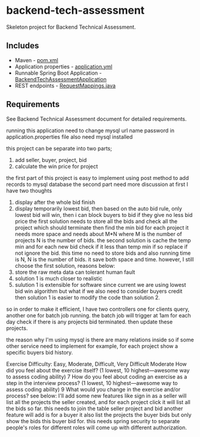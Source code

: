# backend-tech-assessment

Skeleton project for Backend Technical Assessment.

Includes
--------
- Maven - [pom.xml](pom.xml)
- Application properties - [application.yml](src/main/resources/application.properties)
- Runnable Spring Boot Application - [BackendTechAssessmentApplication](src/main/java/com/intuit/cg/backendtechassessment/BackendTechAssessmentApplication.java)
- REST endpoints - [RequestMappings.java](src/main/java/com/intuit/cg/backendtechassessment/controller/requestmappings/RequestMappings.java)

Requirements
------------
See Backend Technical Assessment document for detailed requirements.

running this application need to change mysql url name password in application.properties file also need mysql installed


this project can be separate into two parts;
1. add seller, buyer, project, bid
2. calculate the win price for project

the first part of this project is easy to implement using post method to add records to mysql database
the second part need more discussion
at first I have two thoughts
1. display after the whole bid finish 
2. display temporarily lowest bid, then based on the auto bid rule, only lowest bid will win, then i can block buyers to bid if they give no less bid price
the first solution needs to store all the bids and check all the project which should terminate then find the min bid for each project it needs more space and needs about M*N where M is the number
of projects N is the number of bids. 
the second solution is cache the temp min and for each new bid check if it less than temp min if so replace if not ignore the bid. this time no need to store bids and also running time is
N, N is the number of bids. it save both space and time.
however, I still choose the first solution, reasons below:
1. store the raw meta data can tolerant human fault
2. solution 1 is much closer to realistic 
3. sulution 1 is extensible for software since current we are using lowest bid win algorithm but what if we also need to consider buyers credit then solution 1 is easier to modify the code than 
solution 2. 

so in order to make it efficient, I have two controllers one for clients query, another one for batch job running. the batch job will trigger at 1am for each day check if there is any projects 
bid terminated. then update these projects. 

the reason why I'm using mysql is there are many relations inside so if some other service need to implement for example, for each project show a specific buyers bid history. 



Exercise Difficulty: Easy, Moderate, Difficult, Very Difficult   Moderate 
How did you feel about the exercise itself? (1 lowest, 10 highest—awesome way to assess coding ability)     7
How do you feel about coding an exercise as a step in the interview process?  (1 lowest, 10 highest—awesome way to assess coding ability)  9
What would you change in the exercise and/or process? see below:
I'll add some new features like sign in as a seller will list all the projects the seller created, and 
for each project click it will list all the bids so far. this needs to join the table seller project and bid
another feature will add is for a buyer it also list the projects the buyer bids but only show the bids this 
buyer bid for. this needs spring security to separate people's roles for different roles will come up with different
authorization.


